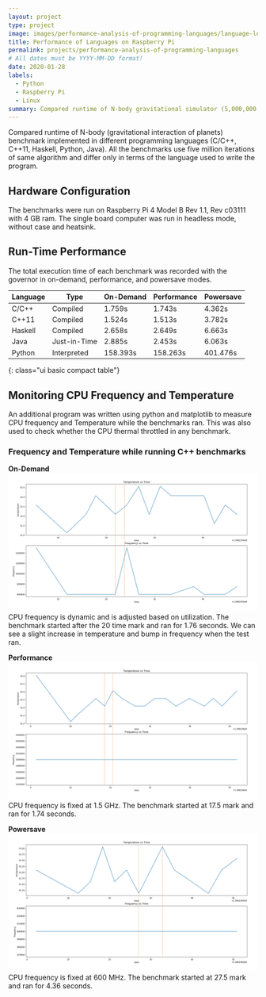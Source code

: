 ```yaml
---
layout: project
type: project
image: images/performance-analysis-of-programming-languages/language-logos.png
title: Performance of Languages on Raspberry Pi
permalink: projects/performance-analysis-of-programming-languages
# All dates must be YYYY-MM-DD format!
date: 2020-01-28
labels:
  - Python
  - Raspberry Pi
  - Linux
summary: Compared runtime of N-body gravitational simulator (5,000,000 iterations) when implemented in different programming languages.
---
```


Compared runtime of N-body (gravitational interaction of planets) benchmark implemented in different programming languages (C/C++, C++11, Haskell, Python, Java). All the benchmarks use five million iterations of same algorithm and differ only in terms of the language used to write the program. 

## Hardware Configuration
The benchmarks were run on Raspberry Pi 4 Model B Rev 1.1, Rev c03111 with 4 GB ram. The single board computer was run in headless mode, without case and heatsink.

## Run-Time Performance
The total execution time of each benchmark was recorded with the governor in on-demand, performance, and powersave modes.

| Language |     Type     | On-Demand | Performance | Powersave  |
|----------|--------------|-----------|-------------|------------|
| C/C++    | Compiled     |    1.759s |      1.743s |     4.362s |
| C++11    | Compiled     |    1.524s |      1.513s |     3.782s |
| Haskell  | Compiled     |    2.658s |      2.649s |     6.663s |
| Java     | Just-in-Time |    2.885s |      2.453s |     6.063s |
| Python   | Interpreted  |  158.393s |    158.263s |   401.476s |
{: class="ui basic compact table"}

## Monitoring CPU Frequency and Temperature
An additional program was written using python and matplotlib to measure CPU frequency and Temperature while the benchmarks ran. This was also used to check whether the CPU thermal throttled in any benchmark.

### Frequency and Temperature while running C++ benchmarks
**On-Demand**
<img class="ui huge rounded image" src="/images/performance-analysis-of-programming-languages/frequency-temperature-C++-on-demand.png" alt="CPU frequency and temperature during C++ benchmark | Governor On-Demand">
CPU frequency is dynamic and is adjusted based on utilization. The benchmark started after the 20 time mark and ran for 1.76 seconds. We can see a slight increase in temperature and bump in frequency when the test ran.

**Performance**
<img class="ui huge rounded image" src="/images/performance-analysis-of-programming-languages/frequency-temperature-C++-performance.png" alt="CPU frequency and temperature during C++ benchmark | Governor Performance">
CPU frequency is fixed at 1.5 GHz. The benchmark started at 17.5 mark and ran for 1.74 seconds.

**Powersave**
<img class="ui huge rounded image" src="/images/performance-analysis-of-programming-languages/frequency-temperature-C++-powersave.png" alt="CPU frequency and temperature during C++ benchmark | Governor Powersave">
CPU frequency is fixed at 600 MHz. The benchmark started at 27.5 mark and ran for 4.36 seconds.